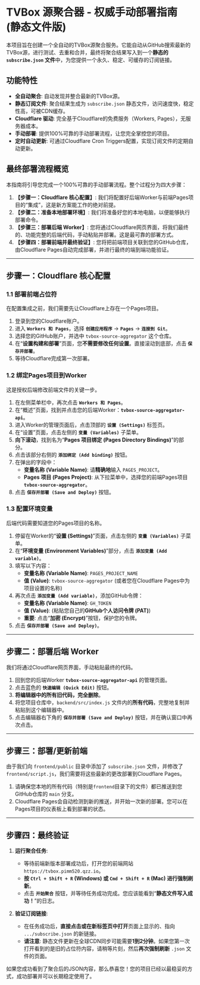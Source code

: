 # TVBox 源聚合器 - 权威手动部署指南 (静态文件版)

本项目旨在创建一个全自动的TVBox源聚合服务。它能自动从GitHub搜索最新的TVBox源，进行测试、去重和合并，最终将聚合结果写入到一个**静态的 `subscribe.json` 文件**中，为您提供一个永久、稳定、可缓存的订阅链接。

## 功能特性

- **全自动聚合**: 自动发现并整合最新的TVBox源。
- **静态订阅文件**: 聚合结果生成为 `subscribe.json` 静态文件，访问速度快，稳定性高，可被CDN缓存。
- **Cloudflare 驱动**: 完全基于Cloudflare的免费服务（Workers, Pages），无服务器成本。
- **手动部署**: 提供100%可靠的手动部署流程，让您完全掌控您的项目。
- **定时自动更新**: 可通过Cloudflare Cron Triggers配置，实现订阅文件的定期自动更新。

## 最终部署流程概览

本指南将引导您完成一个100%可靠的手动部署流程。整个过程分为四大步骤：

1.  **【步骤一：Cloudflare 核心配置】**: 我们将配置好后端Worker与前端Pages项目的“集成”，这是新方案能工作的绝对前提。
2.  **【步骤二：准备本地部署环境】**: 我们将准备好您的本地电脑，以便能够执行部署命令。
3.  **【步骤三：部署后端 Worker】**: 您将通过Cloudflare网页界面，将我们最终的、功能完整的后端代码，手动粘贴并部署。这是最可靠的部署方式。
4.  **【步骤四：部署前端并最终验证】**: 您将把前端项目关联到您的GitHub仓库，由Cloudflare Pages自动完成部署，并进行最终的端到端功能验证。

---

## 步骤一：Cloudflare 核心配置

### 1.1 部署前端占位符

在配置集成之前，我们需要先让Cloudflare上存在一个Pages项目。

1.  登录到您的Cloudflare账户。
2.  进入 **`Workers 和 Pages`**，选择 **`创建应用程序`** -> **`Pages`** -> **`连接到 Git`**。
3.  选择您的GitHub账户，并选中 `tvbox-source-aggregator` 这个仓库。
4.  在“**设置构建和部署**”页面，您**不需要修改任何设置**。直接滚动到底部，点击 **`保存并部署`**。
5.  等待Cloudflare完成第一次部署。

### 1.2 绑定Pages项目到Worker

这是授权后端修改前端文件的关键一步。

1.  在左侧菜单栏中，再次点击 **`Workers 和 Pages`**。
2.  在“概述”页面，找到并点击您的后端Worker：**`tvbox-source-aggregator-api`**。
3.  进入Worker的管理页面后，点击顶部的 **`设置 (Settings)`** 标签页。
4.  在“设置”页面，点击左侧的 **`变量 (Variables)`** 子菜单。
5.  **向下滚动**，找到名为“**Pages 项目绑定 (Pages Directory Bindings)**”的部分。
6.  点击该部分右侧的 **`添加绑定 (Add binding)`** 按钮。
7.  在弹出的字段中：
    *   **变量名称 (Variable Name)**: 请**精确地**输入 `PAGES_PROJECT`。
    *   **Pages 项目 (Pages Project)**: 从下拉菜单中，选择您的前端Pages项目 **`tvbox-source-aggregator`**。
8.  点击 **`保存并部署 (Save and Deploy)`** 按钮。

### 1.3 配置环境变量

后端代码需要知道您的Pages项目的名称。

1.  停留在Worker的“**设置 (Settings)**”页面，点击左侧的 **`变量 (Variables)`** 子菜单。
2.  在“**环境变量 (Environment Variables)**”部分，点击 **`添加变量 (Add variable)`**。
3.  填写以下内容：
    *   **变量名称 (Variable Name)**: `PAGES_PROJECT_NAME`
    *   **值 (Value)**: `tvbox-source-aggregator` (或者您在Cloudflare Pages中为项目设置的名称)
4.  再次点击 **`添加变量 (Add variable)`**，添加GitHub令牌：
    *   **变量名称 (Variable Name)**: `GH_TOKEN`
    *   **值 (Value)**: (粘贴您自己的**GitHub个人访问令牌 (PAT)**)
    *   **重要**: 点击“**加密 (Encrypt)**”按钮，保护您的令牌。
5.  点击 **`保存并部署 (Save and Deploy)`**。

---

## 步骤二：部署后端 Worker

我们将通过Cloudflare网页界面，手动粘贴最终的代码。

1.  回到您的后端Worker **`tvbox-source-aggregator-api`** 的管理页面。
2.  点击蓝色的 **`快速编辑 (Quick Edit)`** 按钮。
3.  **将编辑器中的所有旧代码，完全删除**。
4.  将您项目仓库中，`backend/src/index.js` 文件内的**所有代码**，完整地复制并粘贴到这个编辑器中。
5.  点击编辑器右下角的 **`保存并部署 (Save and Deploy)`** 按钮，并在确认窗口中再次点击。

---

## 步骤三：部署/更新前端

由于我们向 `frontend/public` 目录中添加了 `subscribe.json` 文件，并修改了 `frontend/script.js`，我们需要将这些最新的更改部署到Cloudflare Pages。

1.  请确保您本地的所有代码（特别是`frontend`目录下的文件）都已推送到您GitHub仓库的 `main` 分支。
2.  Cloudflare Pages会自动检测到新的推送，并开始一次新的部署。您可以在Pages项目的仪表板上看到部署的状态。

---

## 步骤四：最终验证

1.  **运行聚合任务**:
    *   等待前端新版本部署成功后，打开您的前端网站 `https://tvbox.pimm520.qzz.io`。
    *   **按 `Ctrl + Shift + R` (Windows) 或 `Cmd + Shift + R` (Mac) 进行强制刷新**。
    *   点击 **`开始聚合`** 按钮，并等待任务成功完成。您应该能看到“**静态文件写入成功！**”的日志。

2.  **验证订阅链接**:
    *   在任务成功后，**直接点击或在新标签页中打开**页面上显示的、指向 `.../subscribe.json` 的新链接。
    *   **请注意**: 静态文件更新在全球CDN同步可能需要**1到2分钟**。如果您第一次打开看到的是旧的占位符内容，请稍等片刻，然后**再次强制刷新** `.json` 文件的页面。

如果您成功看到了聚合后的JSON内容，那么恭喜您！您的项目已经以最稳妥的方式，成功部署并可以长期稳定使用了。
